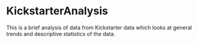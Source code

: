 # KickstarterAnalysis
This is a brief analysis of data from Kickstarter data which looks at general trends and descriptive statistics of the data.

